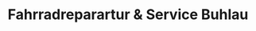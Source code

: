 ---
title: "Fahrradreparartur & Service Buhlau"
url: /nesse-apfelstaedt/fahrradreparartur-und-service-buhlau/
shop: Fahrrad
---